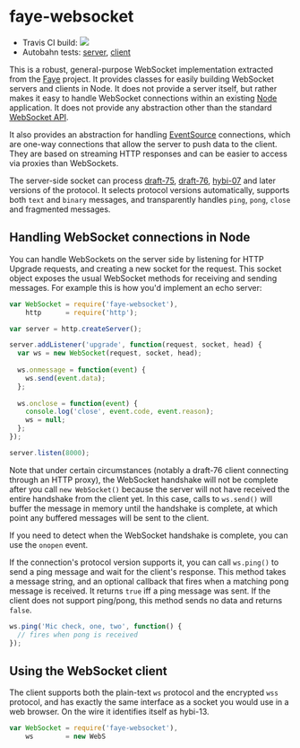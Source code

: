 # faye-websocket

* Travis CI build: [<img src="https://secure.travis-ci.org/faye/faye-websocket-node.png" />](http://travis-ci.org/faye/faye-websocket-node)
* Autobahn tests: [server](http://faye.jcoglan.com/autobahn/servers/), [client](http://faye.jcoglan.com/autobahn/clients/)

This is a robust, general-purpose WebSocket implementation extracted from the
[Faye](http://faye.jcoglan.com) project. It provides classes for easily building
WebSocket servers and clients in Node. It does not provide a server itself, but
rather makes it easy to handle WebSocket connections within an existing
[Node](http://nodejs.org/) application. It does not provide any abstraction
other than the standard [WebSocket API](http://dev.w3.org/html5/websockets/).

It also provides an abstraction for handling [EventSource](http://dev.w3.org/html5/eventsource/)
connections, which are one-way connections that allow the server to push data to
the client. They are based on streaming HTTP responses and can be easier to
access via proxies than WebSockets.

The server-side socket can process [draft-75](http://tools.ietf.org/html/draft-hixie-thewebsocketprotocol-75),
[draft-76](http://tools.ietf.org/html/draft-hixie-thewebsocketprotocol-76),
[hybi-07](http://tools.ietf.org/html/draft-ietf-hybi-thewebsocketprotocol-07)
and later versions of the protocol. It selects protocol versions automatically,
supports both `text` and `binary` messages, and transparently handles `ping`,
`pong`, `close` and fragmented messages.


## Handling WebSocket connections in Node

You can handle WebSockets on the server side by listening for HTTP Upgrade
requests, and creating a new socket for the request. This socket object exposes
the usual WebSocket methods for receiving and sending messages. For example this
is how you'd implement an echo server:

```js
var WebSocket = require('faye-websocket'),
    http      = require('http');

var server = http.createServer();

server.addListener('upgrade', function(request, socket, head) {
  var ws = new WebSocket(request, socket, head);
  
  ws.onmessage = function(event) {
    ws.send(event.data);
  };
  
  ws.onclose = function(event) {
    console.log('close', event.code, event.reason);
    ws = null;
  };
});

server.listen(8000);
```

Note that under certain circumstances (notably a draft-76 client connecting
through an HTTP proxy), the WebSocket handshake will not be complete after you
call `new WebSocket()` because the server will not have received the entire
handshake from the client yet. In this case, calls to `ws.send()` will buffer
the message in memory until the handshake is complete, at which point any
buffered messages will be sent to the client.

If you need to detect when the WebSocket handshake is complete, you can use the
`onopen` event.

If the connection's protocol version supports it, you can call `ws.ping()` to
send a ping message and wait for the client's response. This method takes a
message string, and an optional callback that fires when a matching pong message
is received. It returns `true` iff a ping message was sent. If the client does
not support ping/pong, this method sends no data and returns `false`.

```js
ws.ping('Mic check, one, two', function() {
  // fires when pong is received
});
```


## Using the WebSocket client

The client supports both the plain-text `ws` protocol and the encrypted `wss`
protocol, and has exactly the same interface as a socket you would use in a web
browser. On the wire it identifies itself as hybi-13.

```js
var WebSocket = require('faye-websocket'),
    ws        = new WebS
